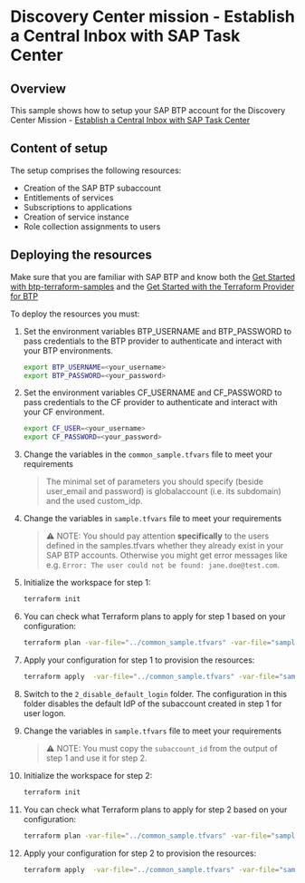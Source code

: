 # Discovery Center mission - Establish a Central Inbox with SAP Task Center

## Overview

This sample shows how to setup your SAP BTP account for the Discovery Center Mission - [Establish a Central Inbox with SAP Task Center](https://discovery-center.cloud.sap/index.html#/missiondetail/3774/)

## Content of setup

The setup comprises the following resources:

- Creation of the SAP BTP subaccount
- Entitlements of services
- Subscriptions to applications
- Creation of service instance
- Role collection assignments to users

## Deploying the resources

Make sure that you are familiar with SAP BTP and know both the [Get Started with btp-terraform-samples](https://github.com/SAP-samples/btp-terraform-samples/blob/main/GET_STARTED.md) and the [Get Started with the Terraform Provider for BTP](https://developers.sap.com/tutorials/btp-terraform-get-started.html)

To deploy the resources you must:

1. Set the environment variables BTP_USERNAME and BTP_PASSWORD to pass credentials to the BTP provider to authenticate and interact with your BTP environments. 

   ```bash
   export BTP_USERNAME=<your_username>
   export BTP_PASSWORD=<your_password>
   ```

2. Set the environment variables CF_USERNAME and CF_PASSWORD to pass credentials to the CF provider to authenticate and interact with your CF environment. 

   ```bash
   export CF_USER=<your_username>
   export CF_PASSWORD=<your_password>
   ```

3. Change the variables in the `common_sample.tfvars` file to meet your requirements

   > The minimal set of parameters you should specify (beside user_email and password) is globalaccount (i.e. its subdomain) and the used custom_idp.

4. Change the variables in `sample.tfvars` file to meet your requirements

   > ⚠ NOTE: You should pay attention **specifically** to the users defined in the samples.tfvars whether they already exist in your SAP BTP accounts. Otherwise you might get error messages like e.g. `Error: The user could not be found: jane.doe@test.com`.


5. Initialize the workspace for step 1:

   ```bash
   terraform init
   ```

6. You can check what Terraform plans to apply for step 1 based on your configuration:

   ```bash
   terraform plan -var-file="../common_sample.tfvars" -var-file="sample.tfvars"
   ```

7. Apply your configuration for step 1 to provision the resources:

   ```bash
   terraform apply  -var-file="../common_sample.tfvars" -var-file="sample.tfvars"
   ```

8. Switch to the `2_disable_default_login` folder. The configuration in this folder disables the default IdP of the subaccount created in step 1 for user logon.

9. Change the variables in `sample.tfvars` file to meet your requirements

   > ⚠ NOTE: You must copy the `subaccount_id` from the output of step 1 and use it for step 2.


5. Initialize the workspace for step 2:

   ```bash
   terraform init
   ```

6. You can check what Terraform plans to apply for step 2 based on your configuration:

   ```bash
   terraform plan -var-file="../common_sample.tfvars" -var-file="sample.tfvars"
   ```

7. Apply your configuration for step 2 to provision the resources:

   ```bash
   terraform apply  -var-file="../common_sample.tfvars" -var-file="sample.tfvars"
   ```
